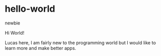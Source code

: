 # hello-world
newbie

Hi World!

Lucas here, I am fairly new to the programming world but I 
would like to learn more and make better apps.
